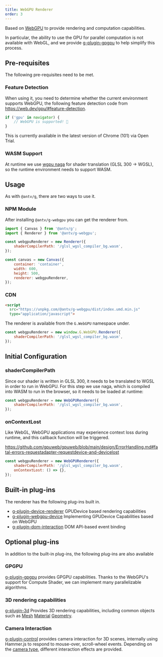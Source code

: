 ```yaml
---
title: WebGPU Renderer
order: 3
---
```


Based on [WebGPU](https://www.w3.org/TR/webgpu/) to provide rendering and computation capabilities.

In particular, the ability to use the GPU for parallel computation is not available with WebGL, and we provide [g-plugin-gpgpu](/en/plugins/gpgpu) to help simplify this process.

## Pre-requisites

The following pre-requisites need to be met.

### Feature Detection

When using it, you need to determine whether the current environment supports WebGPU, the following feature detection code from <https://web.dev/gpu/#feature-detection>.

```js
if ('gpu' in navigator) {
    // WebGPU is supported! 🎉
}
```

This is currently available in the latest version of Chrome (101) via Open Trial.

### WASM Support

At runtime we use [wgpu naga](https://github.com/gfx-rs/naga) for shader translation (GLSL 300 -> WGSL), so the runtime environment needs to support WASM.

## Usage

As with `@antv/g`, there are two ways to use it.

### NPM Module

After installing `@antv/g-webgpu` you can get the renderer from.

```js
import { Canvas } from '@antv/g';
import { Renderer } from '@antv/g-webgpu';

const webgpuRenderer = new Renderer({
    shaderCompilerPath: '/glsl_wgsl_compiler_bg.wasm',
});

const canvas = new Canvas({
    container: 'container',
    width: 600,
    height: 500,
    renderer: webgpuRenderer,
});
```

### CDN

```html
<script
  src="https://unpkg.com/@antv/g-webgpu/dist/index.umd.min.js"
  type="application/javascript">
```

The renderer is available from the `G.WebGPU` namespace under.

```js
const webgpuRenderer = new window.G.WebGPU.Renderer({
    shaderCompilerPath: '/glsl_wgsl_compiler_bg.wasm',
});
```

## Initial Configuration

### shaderCompilerPath

Since our shader is written in GLSL 300, it needs to be translated to WGSL in order to run in WebGPU. For this step we use naga, which is compiled into WASM to run in the browser, so it needs to be loaded at runtime:

```js
const webgpuRenderer = new WebGPURenderer({
    shaderCompilerPath: '/glsl_wgsl_compiler_bg.wasm',
});
```

### onContextLost

Like WebGL, WebGPU applications may experience context loss during runtime, and this callback function will be triggered.

<https://github.com/gpuweb/gpuweb/blob/main/design/ErrorHandling.md#fatal-errors-requestadapter-requestdevice-and-devicelost>

```js
const webgpuRenderer = new WebGPURenderer({
    shaderCompilerPath: '/glsl_wgsl_compiler_bg.wasm',
    onContextLost: () => {},
});
```

## Built-in plug-ins

The renderer has the following plug-ins built in.

-   [g-plugin-device-renderer](/en/plugins/device-renderer) GPUDevice based rendering capabilities
-   [g-plugin-webgpu-device](/en/plugins/webgl-device) Implementing GPUDevice Capabilities based on WebGPU
-   [g-plugin-dom-interaction](/en/plugins/dom-interaction) DOM API-based event binding

## Optional plug-ins

In addition to the built-in plug-ins, the following plug-ins are also available

### GPGPU

[g-plugin-gpgpu](/en/plugins/gpgpu) provides GPGPU capabilities. Thanks to the WebGPU's support for Compute Shader, we can implement many parallelizable algorithms.

### 3D rendering capabilities

[g-plugin-3d](/en/plugins/3d) Provides 3D rendering capabilities, including common objects such as [Mesh](/en/api/3d/mesh) [Material](/en/api/3d/material) [Geometry](/en/api/3d/geometry).

### Camera Interaction

[g-plugin-control](/en/plugins/control) provides camera interaction for 3D scenes, internally using Hammer.js to respond to mouse-over, scroll-wheel events. Depending on the [camera type](/en/api/camera/intro), different interaction effects are provided.
